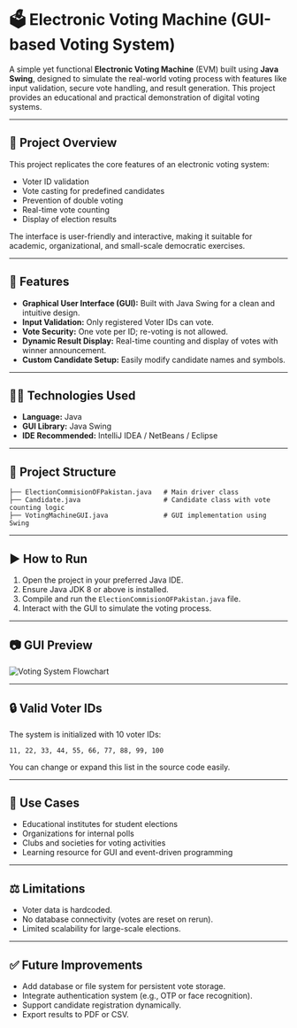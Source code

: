 
# 🗳️ Electronic Voting Machine (GUI-based Voting System)

A simple yet functional **Electronic Voting Machine** (EVM) built using **Java Swing**, designed to simulate the real-world voting process with features like input validation, secure vote handling, and result generation. This project provides an educational and practical demonstration of digital voting systems.

---

## 📌 Project Overview

This project replicates the core features of an electronic voting system:

* Voter ID validation
* Vote casting for predefined candidates
* Prevention of double voting
* Real-time vote counting
* Display of election results

The interface is user-friendly and interactive, making it suitable for academic, organizational, and small-scale democratic exercises.

---

## 🎯 Features

* **Graphical User Interface (GUI):** Built with Java Swing for a clean and intuitive design.
* **Input Validation:** Only registered Voter IDs can vote.
* **Vote Security:** One vote per ID; re-voting is not allowed.
* **Dynamic Result Display:** Real-time counting and display of votes with winner announcement.
* **Custom Candidate Setup:** Easily modify candidate names and symbols.

---

## 👩‍💻 Technologies Used

* **Language:** Java
* **GUI Library:** Java Swing
* **IDE Recommended:** IntelliJ IDEA / NetBeans / Eclipse

---

## 📂 Project Structure

```
├── ElectionCommisionOFPakistan.java   # Main driver class
├── Candidate.java                     # Candidate class with vote counting logic
├── VotingMachineGUI.java              # GUI implementation using Swing
```

---

## ▶️ How to Run

1. Open the project in your preferred Java IDE.
2. Ensure Java JDK 8 or above is installed.
3. Compile and run the `ElectionCommisionOFPakistan.java` file.
4. Interact with the GUI to simulate the voting process.

---

## 📷 GUI Preview

![Voting System Flowchart](A_flowchart_depicts_the_process_of_a_voting_system.png)

---

## 🔒 Valid Voter IDs

The system is initialized with 10 voter IDs:

```
11, 22, 33, 44, 55, 66, 77, 88, 99, 100
```

You can change or expand this list in the source code easily.

---

## 📘 Use Cases

* Educational institutes for student elections
* Organizations for internal polls
* Clubs and societies for voting activities
* Learning resource for GUI and event-driven programming

---

## ⚖️ Limitations

* Voter data is hardcoded.
* No database connectivity (votes are reset on rerun).
* Limited scalability for large-scale elections.

---

## ✅ Future Improvements

* Add database or file system for persistent vote storage.
* Integrate authentication system (e.g., OTP or face recognition).
* Support candidate registration dynamically.
* Export results to PDF or CSV.

